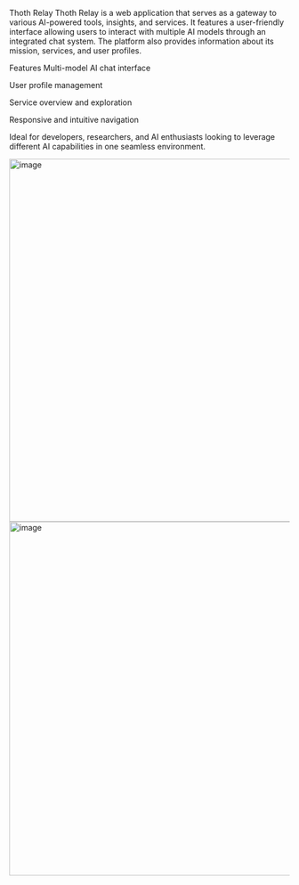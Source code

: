 Thoth Relay
Thoth Relay is a web application that serves as a gateway to various AI-powered tools, insights, and services. It features a user-friendly interface allowing users to interact with multiple AI models through an integrated chat system. The platform also provides information about its mission, services, and user profiles.

Features
Multi-model AI chat interface

User profile management

Service overview and exploration

Responsive and intuitive navigation

Ideal for developers, researchers, and AI enthusiasts looking to leverage different AI capabilities in one seamless environment.

<img width="1242" height="652" alt="image" src="https://github.com/user-attachments/assets/97379e58-4d94-407e-9c88-2bd0a2dfae8f" />

<img width="516" height="636" alt="image" src="https://github.com/user-attachments/assets/727f1b61-45ee-4390-a386-919a1c3013bd" />
